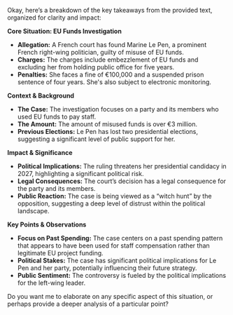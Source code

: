Okay, here’s a breakdown of the key takeaways from the provided text, organized for clarity and impact:

**Core Situation: EU Funds Investigation**

* **Allegation:** A French court has found Marine Le Pen, a prominent French right-wing politician, guilty of misuse of EU funds.
* **Charges:** The charges include embezzlement of EU funds and excluding her from holding public office for five years.
* **Penalties:**  She faces a fine of €100,000 and a suspended prison sentence of four years.  She's also subject to electronic monitoring.

**Context & Background**

* **The Case:** The investigation focuses on a party and its members who used EU funds to pay staff.
* **The Amount:** The amount of misused funds is over €3 million.
* **Previous Elections:**  Le Pen has lost two presidential elections, suggesting a significant level of public support for her.

**Impact & Significance**

* **Political Implications:** The ruling threatens her presidential candidacy in 2027, highlighting a significant political risk.
* **Legal Consequences:** The court’s decision has a legal consequence for the party and its members.
* **Public Reaction:** The case is being viewed as a “witch hunt” by the opposition, suggesting a deep level of distrust within the political landscape. 

**Key Points & Observations**

* **Focus on Past Spending:** The case centers on a past spending pattern that appears to have been used for staff compensation rather than legitimate EU project funding.
* **Political Stakes:** The case has significant political implications for Le Pen and her party, potentially influencing their future strategy. 
* **Public Sentiment:** The controversy is fueled by the political implications for the left-wing leader.


Do you want me to elaborate on any specific aspect of this situation, or perhaps provide a deeper analysis of a particular point?
